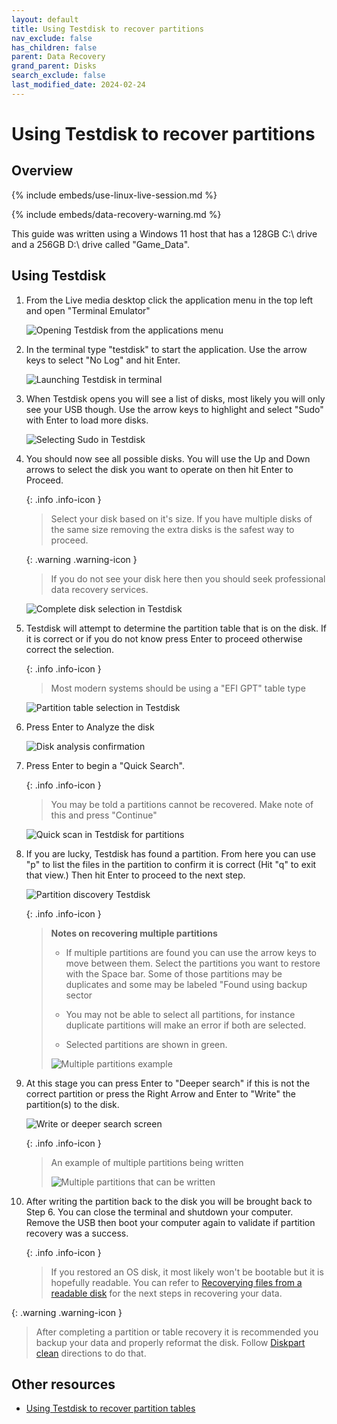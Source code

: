 ```yaml
---
layout: default
title: Using Testdisk to recover partitions
nav_exclude: false
has_children: false
parent: Data Recovery
grand_parent: Disks
search_exclude: false
last_modified_date: 2024-02-24
---
```

# Using Testdisk to recover partitions
## Overview

{% include embeds/use-linux-live-session.md %}

{% include embeds/data-recovery-warning.md %}

This guide was written using a Windows 11 host that has a 128GB C:\ drive and a 256GB D:\ drive called "Game_Data".

## Using Testdisk
1. From the Live media desktop click the application menu in the top left and open "Terminal Emulator"

    ![Opening Testdisk from the applications menu](/assets/testdisk/testdisk0.png)

2. In the terminal type "testdisk" to start the application. Use the arrow keys to select "No Log" and hit Enter. 

    ![Launching Testdisk in terminal](/assets/testdisk/testdisk1.png)

3. When Testdisk opens you will see a list of disks, most likely you will only see your USB though. Use the arrow keys to highlight and select "Sudo" with Enter to load more disks.

    ![Selecting Sudo in Testdisk](/assets/testdisk/testdisk2.png)

4. You should now see all possible disks. You will use the Up and Down arrows to select the disk you want to operate on then hit Enter to Proceed.

    {: .info .info-icon }
    > Select your disk based on it's size. If you have multiple disks of the same size removing the extra disks is the safest way to proceed.

    {: .warning .warning-icon }
    > If you do not see your disk here then you should seek professional data recovery services.

    ![Complete disk selection in Testdisk](/assets/testdisk/testdisk3.png)

5. Testdisk will attempt to determine the partition table that is on the disk. If it is correct or if you do not know press Enter to proceed otherwise correct the selection.

    {: .info .info-icon }
    > Most modern systems should be using a "EFI GPT" table type

    ![Partition table selection in Testdisk](/assets/testdisk/testdisk4.png)

6. Press Enter to Analyze the disk

    ![Disk analysis confirmation](/assets/testdisk/testdisk5.png)

7. Press Enter to begin a "Quick Search".

    {: .info .info-icon }
    > You may be told a partitions cannot be recovered. Make note of this and press "Continue"

    ![Quick scan in Testdisk for partitions](/assets/testdisk/testdisk6.png)

8. If you are lucky, Testdisk has found a partition. From here you can use "p" to list the files in the partition to confirm it is correct (Hit "q" to exit that view.) Then hit Enter to proceed to the next step.

    ![Partition discovery Testdisk](/assets/testdisk/testdisk7.png)

    {: .info .info-icon }
    > **Notes on recovering multiple partitions**
    > 
    > - If multiple partitions are found you can use the arrow keys to move between them. Select the partitions you want to restore with the Space bar. Some of those partitions may be duplicates and some may be labeled "Found using backup sector
    > 
    > - You may not be able to select all partitions, for instance duplicate partitions will make an error if both are selected.
    > 
    > - Selected partitions are shown in green.
    > 
    > ![Multiple partitions example](/assets/testdisk/testdisk8.png)

9. At this stage you can press Enter to "Deeper search" if this is not the correct partition or press the Right Arrow and Enter to "Write" the partition(s) to the disk.

    ![Write or deeper search screen](/assets/testdisk/testdisk9.png)

    {: .info .info-icon }
    > An example of multiple partitions being written
    > 
    > ![Multiple partitions that can be written](/assets/testdisk/testdisk10.png)

10. After writing the partition back to the disk you will be brought back to Step 6. You can close the terminal and shutdown your computer. Remove the USB then boot your computer again to validate if partition recovery was a success.

    {: .info .info-icon }
    > If you restored an OS disk, it most likely won't be bootable but it is hopefully readable. You can refer to [Recoverying files from a readable disk](/docs/disks/data-recovery/reading-linux) for the next steps in recovering your data.

{: .warning .warning-icon }
> After completing a partition or table recovery it is recommended you backup your data and properly reformat the disk. Follow [Diskpart clean](/docs/factoids/diskpart-clean) directions to do that.

## Other resources
- [Using Testdisk to recover partition tables](https://www.howtoforge.com/data_recovery_with_testdisk)